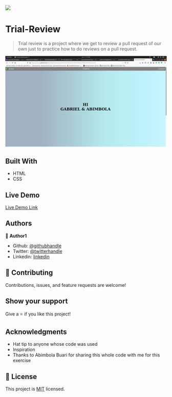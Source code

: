 ![](https://img.shields.io/badge/Microverse-blueviolet)

# Trial-Review

> Trial review is a project where we get to review a pull request of our own just to practice how to do reviews on a pull request.

![screenshot](https://github.com/JbirdL86/Trial-Review/blob/new-branch/assets/demoweb.png)


## Built With

- HTML
- CSS

## Live Demo

[Live Demo Link](https://rawcdn.githack.com/JbirdL86/Trial-Review/db44e45cb3bfa5a4144fff6f3d84ee79eb64df72/index.html)


## Authors

👤 **Author1**

- Github: [@githubhandle](https://github.com/JbirdL86)
- Twitter: [@twitterhandle](https://twitter.com/JuanLui06498455)
- Linkedin: [linkedin](https://www.linkedin.com/in/juan-luis-0551921aa/)


## 🤝 Contributing

Contributions, issues, and feature requests are welcome!


## Show your support

Give a ⭐️ if you like this project!

## Acknowledgments

- Hat tip to anyone whose code was used
- Inspiration
- Thanks to Abimbola Buari for sharing this whole code with me for this exercise

## 📝 License

This project is [MIT](./MIT.md) licensed.